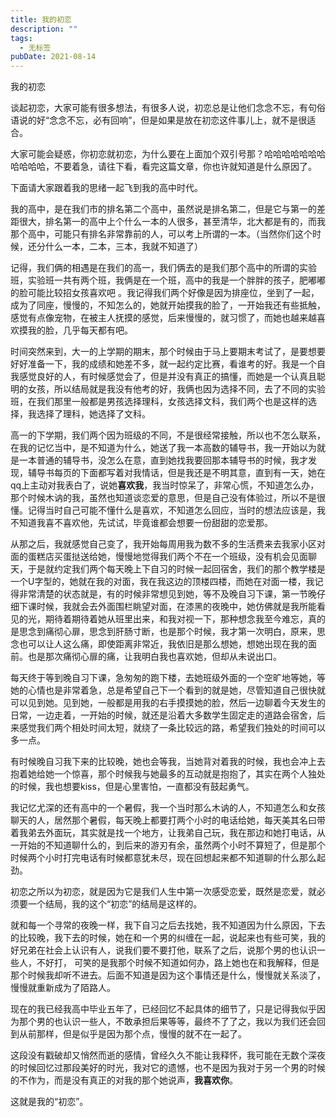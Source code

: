 ```yaml
---
title: 我的初恋
description: ""
tags:
  - 无标签
pubDate: 2021-08-14
---
```



我的初恋



<!-- more -->



谈起初恋，大家可能有很多想法，有很多人说，初恋总是让他们念念不忘，有句俗语说的好“念念不忘，必有回响”，但是如果是放在初恋这件事儿上，就不是很适合。

大家可能会疑惑，你初恋就初恋，为什么要在上面加个双引号那？哈哈哈哈哈哈哈哈哈哈哈，不要着急，请往下看，看完这篇文章，你也许就知道是什么原因了。

下面请大家跟着我的思绪一起飞到我的高中时代。

我的高中，是在我们市的排名第二个高中，虽然说是排名第二，但是它与第一的差距很大，排名第一的高中上个什么一本的人很多，甚至清华，北大都是有的，而我那个高中，可能只有排名非常靠前的人，可以考上所谓的一本。（当然你们这个时候，还分什么一本，二本，三本，我就不知道了）

记得，我们俩的相遇是在我们的高一，我们俩去的是我们那个高中的所谓的实验班，实验班一共有两个班，我俩是在一个班，高中的我是一个胖胖的孩子，肥嘟嘟的脸可能比较招女孩喜欢吧 。我记得我们两个好像是因为排座位，坐到了一起，成为了同座，慢慢的，不知怎么的，她就开始摸我的脸了，一开始我还有些抵触，感觉有点像宠物，在被主人抚摸的感觉，后来慢慢的，就习惯了，而她也越来越喜欢摸我的脸，几乎每天都有吧。

时间突然来到，大一的上学期的期末，那个时候由于马上要期末考试了，是要想要好好准备一下，我的成绩和她差不多，就一起约定比赛，看谁考的好。我是一个自我感觉良好的人，有时候感觉会了，但是并没有真正的搞懂，而她是一个认真且聪明的女孩，所以结局就是我没有他考的好，我俩也因为选择不同，去了不同的实验班，在我们那里一般都是男孩选择理科，女孩选择文科，我们两个也是这样的选择，我选择了理科，她选择了文科。

高一的下学期，我们两个因为班级的不同，不是很经常接触，所以也不怎么联系，在我的记忆当中，是不知道为什么，她送了我一本高数的辅导书，我一开始以为就是一本普通的辅导书，没怎么在意，直到她找我要回那本辅导书的时候，我才发现，辅导书每页的下面都写着对我情话，但是我还是不明其意，直到有一天，她在qq上主动对我表白了，说她**喜欢我**，我当时惊呆了，非常心慌，不知道怎么办，那个时候木讷的我，虽然也知道谈恋爱的意思，但是自己没有体验过，所以不是很懂。记得当时自己可能不懂什么是喜欢，不知道怎么回应，当时的想法应该是，我不知道我喜不喜欢他，先试试，毕竟谁都会想要一份甜甜的恋爱那。

从那之后，我就感觉自己变了，我开始每周用我为数不多的生活费来去我家小区对面的蛋糕店买蛋挞送给她，慢慢地觉得我们两个不在一个班级，没有机会见面聊天，于是就约定我们两个每天晚上下自习的时候一起回宿舍，我们的那个教学楼是一个U字型的，她就在我的对面，我在我这边的顶楼四楼，而她在对面一楼，我记得非常清楚的状态就是，有的时候非常想见到她，等不及晚自习下课，第一节晚仔细下课时候，我就会去外面围栏眺望对面，在漆黑的夜晚中，她仿佛就是我所能看见的光，期待着期待着她从班里出来，和我对视一下，那种想念我至今难忘，真的是思念到痛彻心扉，思念到肝肠寸断，也是那个时候，我才第一次明白，原来，思念也可以让人这么痛，即使距离非常近，我依旧是那么想她，想她出现在我的面前。也是那次痛彻心扉的痛，让我明白我也喜欢她，但却从未说出口。

每天终于等到晚自习下课，急匆匆的跑下楼，去她班级外面的一个空旷地等她，等她的心情也是非常着急，总是希望自己下一个看到的就是她，尽管知道自己很快就可以见到她。见到她，一般都是用我的右手摸摸她的脸，然后一边聊着今天发生的日常，一边走着，一开始的时候，就还是沿着大多数学生固定走的道路会宿舍，后来感觉我们两个相处时间太短，就绕了一条比较远的路，希望我们独处的时间可以多一点。

有时候晚自习我下来的比较晚，她也会等我，当她背对着我的时候，我也会冲上去抱着她给她一个惊喜，那个时候我与她最多的互动就是抱抱了，其实在两个人独处的时候，我也想要kiss，但是心里害怕，一直都没有鼓起勇气。

我记忆尤深的还有高中的一个暑假，我一个当时那么木讷的人，不知道怎么和女孩聊天的人，居然那个暑假，每天晚上都要打两个小时的电话给她，每天美其名曰带着我弟去外面玩，其实就是找一个地方，让我弟自己玩，我在那边和她打电话，从一开始的不知道聊什么的，到后来的游刃有余，虽然两个小时不算短了，但是那个时候两个小时打完电话有时候都意犹未尽，现在回想起来都不知道聊的什么那么起劲。

初恋之所以为初恋，就是因为它是我们人生中第一次感受恋爱，既然是恋爱，就必须要一个结局，我的这个“初恋”的结局是这样的。

就和每一个寻常的夜晚一样，我下自习之后去找她，我不知道因为什么原因，下去的比较晚，我下去的时候，她在和一个男的纠缠在一起，说起来也有些可笑，我的好兄弟在社会上认识有人，说我们要不要打他，联系了之后，说那个男的也认识一些人，不好打， 可笑的是我那个时候不知道如何办，路上她也在和我解释，但是那个时候我却听不进去。后面不知道是因为这个事情还是什么，慢慢就关系淡了，慢慢就重新成为了陌路人。

现在的我已经我高中毕业五年了，已经回忆不起具体的细节了，只是记得我似乎因为那个男的也认识一些人，不敢承担后果等等，最终不了了之，我以为我们还会回到从前那样，但是似乎是因为那个点，慢慢的就不在一起了。

这段没有戳破却又悄然而逝的感情，曾经久久不能让我释怀，我可能在无数个深夜的时候回忆过那段美好的时光，我对它的遗憾，也不是因为我对于另一个男的时候的不作为，而是没有真正的对我的那个她说声，**我喜欢你**。

这就是我的“初恋”。